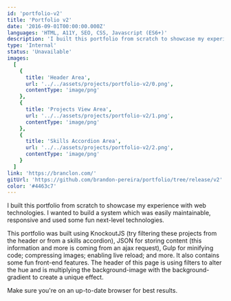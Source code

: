 ```yaml
---
id: 'portfolio-v2'
title: 'Portfolio v2'
date: '2016-09-01T00:00:00.000Z'
languages: 'HTML, A11Y, SEO, CSS, Javascript (ES6+)'
description: 'I built this portfolio from scratch to showcase my experience with web technologies. I wanted to build a system which was easily maintainable, responsive and used some fun next-level technologies.'
type: 'Internal'
status: 'Unavailable'
images:
  [
    {
      title: 'Header Area',
      url: '../../assets/projects/portfolio-v2/0.png',
      contentType: 'image/png'
    },
    {
      title: 'Projects View Area',
      url: '../../assets/projects/portfolio-v2/1.png',
      contentType: 'image/png'
    },
    {
      title: 'Skills Accordion Area',
      url: '../../assets/projects/portfolio-v2/2.png',
      contentType: 'image/png'
    }
  ]
link: 'https://branclon.com/'
gitUrl: 'https://github.com/brandon-pereira/portfolio/tree/release/v2'
color: '#4463c7'
---
```


I built this portfolio from scratch to showcase my experience with web technologies. I wanted to build a system which was easily maintainable, responsive and used some fun next-level technologies.

This portfolio was built using KnockoutJS (try filtering these projects from the header or from a skills accordion), JSON for storing content (this information and more is coming from an ajax request), Gulp for minifying code; compressing images; enabling live reload; and more. It also contains some fun front-end features. The header of this page is using filters to alter the hue and is multiplying the background-image with the background-gradient to create a unique effect.

Make sure you're on an up-to-date browser for best results.

